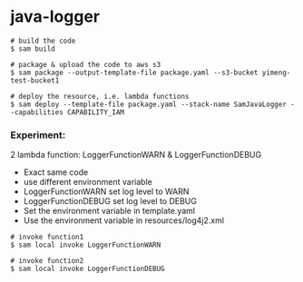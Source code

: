 # java-logger

```shell script
# build the code
$ sam build
```

```shell script
# package & upload the code to aws s3
$ sam package --output-template-file package.yaml --s3-bucket yimeng-test-bucket1
```

```shell script
# deploy the resource, i.e. lambda functions
$ sam deploy --template-file package.yaml --stack-name SamJavaLogger --capabilities CAPABILITY_IAM
```

### Experiment:

2 lambda function: LoggerFunctionWARN & LoggerFunctionDEBUG
* Exact same code
* use different environment variable
* LoggerFunctionWARN set log level to WARN
* LoggerFunctionDEBUG set log level to DEBUG
* Set the environment variable in template.yaml
* Use the environment variable in resources/log4j2.xml

```shell script
# invoke function1
$ sam local invoke LoggerFunctionWARN

# invoke function2
$ sam local invoke LoggerFunctionDEBUG
```

